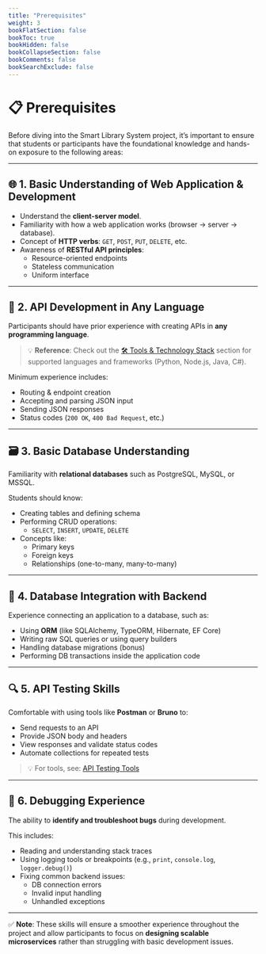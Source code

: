 ```yaml
---
title: "Prerequisites"
weight: 3
bookFlatSection: false
bookToc: true
bookHidden: false
bookCollapseSection: false
bookComments: false
bookSearchExclude: false
---
```


# 📋 Prerequisites

Before diving into the Smart Library System project, it’s important to ensure that students or participants have the foundational knowledge and hands-on exposure to the following areas:

---

## 🌐 1. Basic Understanding of Web Application & Development

- Understand the **client-server model**.
- Familiarity with how a web application works (browser → server → database).
- Concept of **HTTP verbs**: `GET`, `POST`, `PUT`, `DELETE`, etc.
- Awareness of **RESTful API principles**:
  - Resource-oriented endpoints
  - Stateless communication
  - Uniform interface

---

## 🔧 2. API Development in Any Language

Participants should have prior experience with creating APIs in **any programming language**.

> 💡 **Reference**: Check out the [🛠️ Tools & Technology Stack](/docs/tools.md#-tools--technology-stack) section for supported languages and frameworks (Python, Node.js, Java, C#).

Minimum experience includes:
- Routing & endpoint creation
- Accepting and parsing JSON input
- Sending JSON responses
- Status codes (`200 OK`, `400 Bad Request`, etc.)

---

## 🗃️ 3. Basic Database Understanding

Familiarity with **relational databases** such as PostgreSQL, MySQL, or MSSQL.

Students should know:
- Creating tables and defining schema
- Performing CRUD operations:
  - `SELECT`, `INSERT`, `UPDATE`, `DELETE`
- Concepts like:
  - Primary keys
  - Foreign keys
  - Relationships (one-to-many, many-to-many)

---

## 🔌 4. Database Integration with Backend

Experience connecting an application to a database, such as:
- Using **ORM** (like SQLAlchemy, TypeORM, Hibernate, EF Core)
- Writing raw SQL queries or using query builders
- Handling database migrations (bonus)
- Performing DB transactions inside the application code

---

## 🔍 5. API Testing Skills

Comfortable with using tools like **Postman** or **Bruno** to:
- Send requests to an API
- Provide JSON body and headers
- View responses and validate status codes
- Automate collections for repeated tests

> 💡 For tools, see: [API Testing Tools](./tools.md#api-testing-tools)

---

## 🐞 6. Debugging Experience

The ability to **identify and troubleshoot bugs** during development.

This includes:
- Reading and understanding stack traces
- Using logging tools or breakpoints (e.g., `print`, `console.log`, `logger.debug()`)
- Fixing common backend issues:
  - DB connection errors
  - Invalid input handling
  - Unhandled exceptions

---

✅ **Note**: These skills will ensure a smoother experience throughout the project and allow participants to focus on **designing scalable microservices** rather than struggling with basic development issues.
